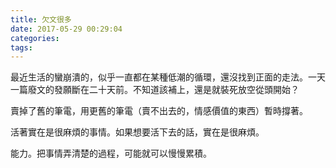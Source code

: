 ```yaml
---
title: 欠文很多
date: 2017-05-29 00:29:04
categories:
tags:
---
```


最近生活的蠻崩潰的，似乎一直都在某種低潮的循環，還沒找到正面的走法。一天一篇廢文的發願斷在二十天前。不知道該補上，還是就裝死放空從頭開始？

賣掉了舊的筆電，用更舊的筆電（賣不出去的，情感價值的東西）暫時撐著。

活著實在是很麻煩的事情。如果想要活下去的話，實在是很麻煩。

能力。把事情弄清楚的過程，可能就可以慢慢累積。
